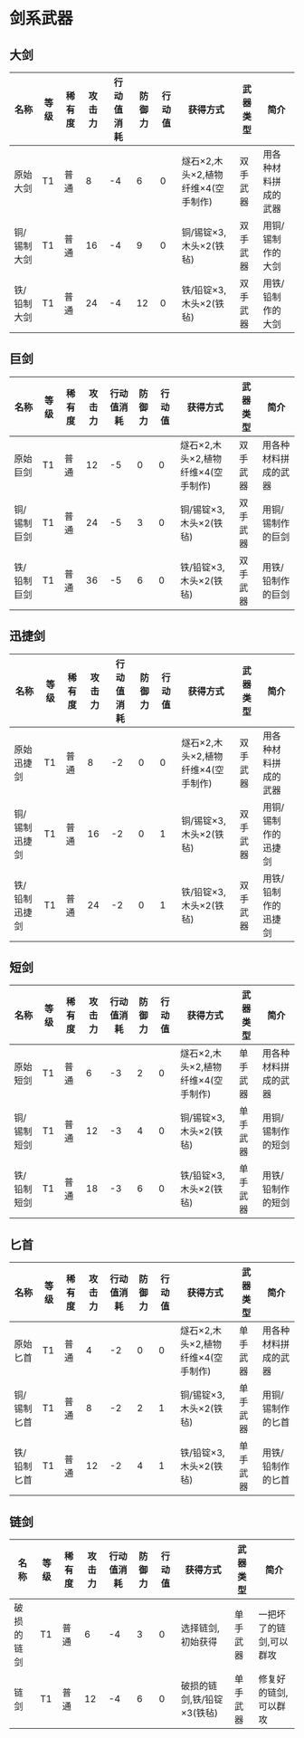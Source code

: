 # 剑系武器

大剑
---

| 名称        | 等级 | 稀有度 | 攻击力 | 行动值消耗 | 防御力 | 行动值 | 获得方式                           | 武器类型 | 简介                 |
| ----------- | ---- | ------ | ------ | ---------- | ------ | ------ | ---------------------------------- | -------- | -------------------- |
| 原始大剑    | T1   | 普通   | 8      | -4         | 6      | 0      | 燧石×2,木头×2,植物纤维×4(空手制作) | 双手武器 | 用各种材料拼成的武器 |
| 铜/锡制大剑 | T1   | 普通   | 16     | -4         | 9      | 0      | 铜/锡锭×3,木头×2(铁毡)             | 双手武器 | 用铜/锡制作的大剑    |
| 铁/铅制大剑 | T1   | 普通   | 24     | -4         | 12     | 0      | 铁/铅锭×3,木头×2(铁毡)             | 双手武器 | 用铁/铅制作的大剑    |

巨剑
---

| 名称        | 等级 | 稀有度 | 攻击力 | 行动值消耗 | 防御力 | 行动值 | 获得方式                           | 武器类型 | 简介                 |
| ----------- | ---- | ------ | ------ | ---------- | ------ | ------ | ---------------------------------- | -------- | -------------------- |
| 原始巨剑    | T1   | 普通   | 12     | -5         | 0      | 0      | 燧石×2,木头×2,植物纤维×4(空手制作) | 双手武器 | 用各种材料拼成的武器 |
| 铜/锡制巨剑 | T1   | 普通   | 24     | -5         | 3      | 0      | 铜/锡锭×3,木头×2(铁毡)             | 双手武器 | 用铜/锡制作的巨剑    |
| 铁/铅制巨剑 | T1   | 普通   | 36     | -5         | 6      | 0      | 铁/铅锭×3,木头×2(铁毡)             | 双手武器 | 用铁/铅制作的巨剑    |

迅捷剑
---

| 名称          | 等级 | 稀有度 | 攻击力 | 行动值消耗 | 防御力 | 行动值 | 获得方式                           | 武器类型 | 简介                 |
| ------------- | ---- | ------ | ------ | ---------- | ------ | ------ | ---------------------------------- | -------- | -------------------- |
| 原始迅捷剑    | T1   | 普通   | 8      | -2         | 0      | 0      | 燧石×2,木头×2,植物纤维×4(空手制作) | 双手武器 | 用各种材料拼成的武器 |
| 铜/锡制迅捷剑 | T1   | 普通   | 16     | -2         | 0      | 1      | 铜/锡锭×3,木头×2(铁毡)             | 双手武器 | 用铜/锡制作的迅捷剑  |
| 铁/铅制迅捷剑 | T1   | 普通   | 24     | -2         | 0      | 1      | 铁/铅锭×3,木头×2(铁毡)             | 双手武器 | 用铁/铅制作的迅捷剑  |

短剑
---

| 名称        | 等级 | 稀有度 | 攻击力 | 行动值消耗 | 防御力 | 行动值 | 获得方式                           | 武器类型 | 简介                 |
| ----------- | ---- | ------ | ------ | ---------- | ------ | ------ | ---------------------------------- | -------- | -------------------- |
| 原始短剑    | T1   | 普通   | 6      | -3         | 2      | 0      | 燧石×2,木头×2,植物纤维×4(空手制作) | 单手武器 | 用各种材料拼成的武器 |
| 铜/锡制短剑 | T1   | 普通   | 12     | -3         | 4      | 0      | 铜/锡锭×3,木头×2(铁毡)             | 单手武器 | 用铜/锡制作的短剑    |
| 铁/铅制短剑 | T1   | 普通   | 18     | -3         | 6      | 0      | 铁/铅锭×3,木头×2(铁毡)             | 单手武器 | 用铁/铅制作的短剑    |

匕首
---

| 名称        | 等级 | 稀有度 | 攻击力 | 行动值消耗 | 防御力 | 行动值 | 获得方式                           | 武器类型 | 简介                 |
| ----------- | ---- | ------ | ------ | ---------- | ------ | ------ | ---------------------------------- | -------- | -------------------- |
| 原始匕首    | T1   | 普通   | 4      | -2         | 0      | 0      | 燧石×2,木头×2,植物纤维×4(空手制作) | 单手武器 | 用各种材料拼成的武器 |
| 铜/锡制匕首 | T1   | 普通   | 8      | -2         | 2      | 1      | 铜/锡锭×3,木头×2(铁毡)             | 单手武器 | 用铜/锡制作的匕首    |
| 铁/铅制匕首 | T1   | 普通   | 12     | -2         | 4      | 1      | 铁/铅锭×3,木头×2(铁毡)             | 单手武器 | 用铁/铅制作的匕首    |

链剑
---

| 名称       | 等级 | 稀有度 | 攻击力 | 行动值消耗 | 防御力 | 行动值 | 获得方式                   | 武器类型 | 简介                    |
| ---------- | ---- | ------ | ------ | ---------- | ------ | ------ | -------------------------- | -------- | ----------------------- |
| 破损的链剑 | T1   | 普通   | 6      | -4         | 3      | 0      | 选择链剑,初始获得          | 单手武器 | 一把坏了的链剑,可以群攻 |
| 链剑       | T1   | 普通   | 12     | -4         | 6      | 0      | 破损的链剑,铁/铅锭×3(铁毡) | 单手武器 | 修复好的链剑,可以群攻   |

